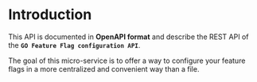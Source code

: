 # Introduction

This API is documented in **OpenAPI format** and describe the REST API of the **`GO Feature Flag configuration API`**.

The goal of this micro-service is to offer a way to configure your feature flags in a more centralized and convenient way than a file.
